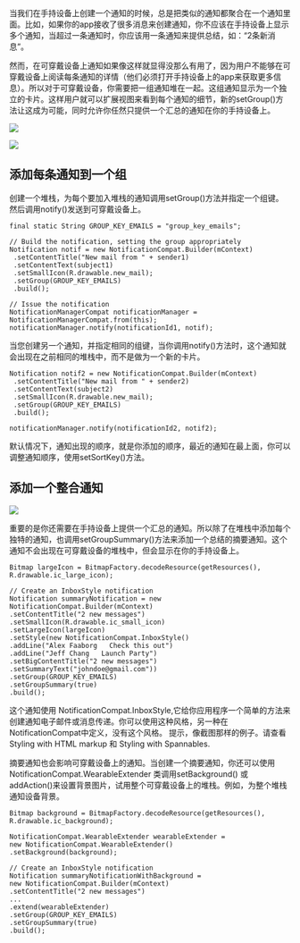 当我们在手持设备上创建一个通知的时候，总是把类似的通知都聚合在一个通知里面。比如，如果你的app接收了很多消息来创建通知，你不应该在手持设备上显示多个通知，当超过一条通知时，你应该用一条通知来提供总结，如：“2条新消息”。

然而，在可穿戴设备上通知如果像这样就显得没那么有用了，因为用户不能够在可穿戴设备上阅读每条通知的详情（他们必须打开手持设备上的app来获取更多信息）。所以对于可穿戴设备，你需要把一组通知堆在一起。这组通知显示为一个独立的卡片。这样用户就可以扩展视图来看到每个通知的细节，新的setGroup()方法让这成为可能，同时允许你任然只提供一个汇总的通知在你的手持设备上。

![](http://bbs.seacat.cn/data/attachment/forum/201408/20/153725jy2zh42sm6mbiz4m.png)

![](http://bbs.seacat.cn/data/attachment/forum/201408/20/153726y83u1xcum8p1u0xa.png)

## 添加每条通知到一个组 ##

创建一个堆栈，为每个要加入堆栈的通知调用setGroup()方法并指定一个组键。然后调用notify()发送到可穿戴设备上。
    
    final static String GROUP_KEY_EMAILS = "group_key_emails";
     
    // Build the notification, setting the group appropriately
    Notification notif = new NotificationCompat.Builder(mContext)
     .setContentTitle("New mail from " + sender1)
     .setContentText(subject1)
     .setSmallIcon(R.drawable.new_mail);
     .setGroup(GROUP_KEY_EMAILS)
     .build();
     
    // Issue the notification
    NotificationManagerCompat notificationManager =
    NotificationManagerCompat.from(this);
    notificationManager.notify(notificationId1, notif);
    

当您创建另一个通知，并指定相同的组键，当你调用notify()方法时，这个通知就会出现在之前相同的堆栈中，而不是做为一个新的卡片。


    Notification notif2 = new NotificationCompat.Builder(mContext)
     .setContentTitle("New mail from " + sender2)
     .setContentText(subject2)
     .setSmallIcon(R.drawable.new_mail);
     .setGroup(GROUP_KEY_EMAILS)
     .build();
     
    notificationManager.notify(notificationId2, notif2);


默认情况下，通知出现的顺序，就是你添加的顺序，最近的通知在最上面，你可以调整通知顺序，使用setSortKey()方法。


## 添加一个整合通知 ##

![](http://bbs.seacat.cn/data/attachment/forum/201408/20/153727e005e0zvi0z50ahn.png)

重要的是你还需要在手持设备上提供一个汇总的通知。所以除了在堆栈中添加每个独特的通知，也调用setGroupSummary()方法来添加一个总结的摘要通知。这个通知不会出现在可穿戴设备的堆栈中，但会显示在你的手持设备上。

    
    Bitmap largeIcon = BitmapFactory.decodeResource(getResources(),
    R.drawable.ic_large_icon);
     
    // Create an InboxStyle notification
    Notification summaryNotification = new NotificationCompat.Builder(mContext)
    .setContentTitle("2 new messages")
    .setSmallIcon(R.drawable.ic_small_icon)
    .setLargeIcon(largeIcon)
    .setStyle(new NotificationCompat.InboxStyle()
    .addLine("Alex Faaborg   Check this out")
    .addLine("Jeff Chang   Launch Party")
    .setBigContentTitle("2 new messages")
    .setSummaryText("johndoe@gmail.com"))
    .setGroup(GROUP_KEY_EMAILS)
    .setGroupSummary(true)
    .build();


这个通知使用 NotificationCompat.InboxStyle,它给你应用程序一个简单的方法来创建通知电子邮件或消息传递。你可以使用这种风格，另一种在NotificationCompat中定义，没有这个风格。
提示，像截图那样的例子。请查看 Styling with HTML markup 和 Styling with Spannables.


摘要通知也会影响可穿戴设备上的通知。当创建一个摘要通知，你还可以使用NotificationCompat.WearableExtender 类调用setBackground() 或 addAction()来设置背景图片，试用整个可穿戴设备上的堆栈。例如，为整个堆栈通知设备背景。


    
    Bitmap background = BitmapFactory.decodeResource(getResources(),
    R.drawable.ic_background);
     
    NotificationCompat.WearableExtender wearableExtender =
    new NotificationCompat.WearableExtender()
    .setBackground(background);
     
    // Create an InboxStyle notification
    Notification summaryNotificationWithBackground =
    new NotificationCompat.Builder(mContext)
    .setContentTitle("2 new messages")
    ...
    .extend(wearableExtender)
    .setGroup(GROUP_KEY_EMAILS)
    .setGroupSummary(true)
    .build();

